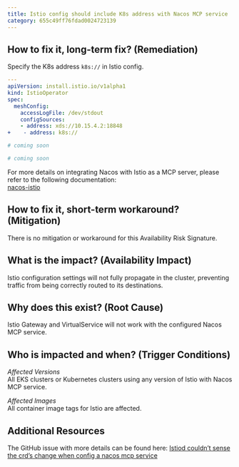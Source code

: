 ```yaml
---
title: Istio config should include K8s address with Nacos MCP service
category: 655c49ff76fdad0024723139
---
```


## How to fix it, long-term fix? (Remediation)

Specify the K8s address `k8s://` in Istio config.

```yaml
---
apiVersion: install.istio.io/v1alpha1
kind: IstioOperator
spec:
  meshConfig:
    accessLogFile: /dev/stdout
    configSources:
    - address: xds://10.15.4.2:18848
+    - address: k8s://
```
```yaml Terraform
# coming soon
```
```yaml Pulumi
# coming soon
```

For more details on integrating Nacos with Istio as a MCP server, please refer to the following documentation:  
[nacos-istio](https://github.com/nacos-group/nacos-istio)

## How to fix it, short-term workaround? (Mitigation)

There is no mitigation or workaround for this Availability Risk Signature.

## What is the impact? (Availability Impact)

Istio configuration settings will not fully propagate in the cluster, preventing traffic from being correctly routed to its destinations.

## Why does this exist? (Root Cause)

Istio Gateway and VirtualService will not work with the configured Nacos MCP service.

## Who is impacted and when? (Trigger Conditions)

_Affected Versions_  
All EKS clusters or Kubernetes clusters using any version of Istio with Nacos MCP service.

_Affected Images_  
All container image tags for Istio are affected.

## Additional Resources

The GitHub issue with more details can be found here: [Istiod couldn’t sense the crd’s change when config a nacos mcp service](https://github.com/istio/istio/issues/34134)